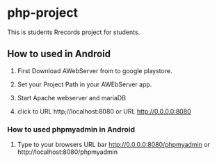 # php-project
This is students Rrecords project for students.

## How to used in Android 
1. First Download AWebServer from to google playstore.

2. Set your Project Path in your AWEbServer app.

3. Start Apache webserver and mariaDB

4. click to URL http;//localhost:8080 or URL http://0.0.0.0:8080

### How to used phpmyadmin in Android
1. Type to your browsers URL bar http://0.0.0.0:8080/phpmyadmin or http://localhost:8080/phpmyadmin
